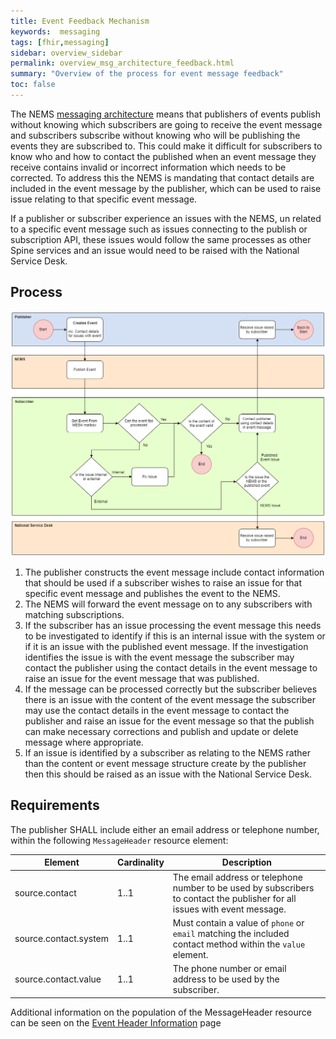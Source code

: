 ```yaml
---
title: Event Feedback Mechanism
keywords:  messaging
tags: [fhir,messaging]
sidebar: overview_sidebar
permalink: overview_msg_architecture_feedback.html
summary: "Overview of the process for event message feedback"
toc: false
---
```


The NEMS [messaging architecture](overview_msg_architecture.html) means that publishers of events publish without knowing which subscribers are going to receive the event message and subscribers subscribe without knowing who will be publishing the events they are subscribed to. This could make it difficult for subscribers to know who and how to contact the published when an event message they receive contains invalid or incorrect information which needs to be corrected. To address this the NEMS is mandating that contact details are included in the event message by the publisher, which can be used to raise issue relating to that specific event message.

If a publisher or subscriber experience an issues with the NEMS, un related to a specific event message such as issues connecting to the publish or subscription API, these issues would follow the same processes as other Spine services and an issue would need to be raised with the National Service Desk.


## Process

<a href="images/overview/event_life_cycle.png" target="_blank"><img src="images/overview/feedback_process.png"></a>

1. The publisher constructs the event message include contact information that should be used if a subscriber wishes to raise an issue for that specific event message and publishes the event to the NEMS.
2. The NEMS will forward the event message on to any subscribers with matching subscriptions.
3. If the subscriber has an issue processing the event message this needs to be investigated to identify if this is an internal issue with the system or if it is an issue with the published event message. If the investigation identifies the issue is with the event message the subscriber may contact the publisher using the contact details in the event message to raise an issue for the event message that was published.
4. If the message can be processed correctly but the subscriber believes there is an issue with the content of the event message the subscriber may use the contact details in the event message to contact the publisher and raise an issue for the event message so that the publish can make necessary corrections and publish and update or delete message where appropriate.
5. If an issue is identified by a subscriber as relating to the NEMS rather than the content or event message structure create by the publisher then this should be raised as an issue with the National Service Desk.


## Requirements

The publisher SHALL include either an email address or telephone number, within the following `MessageHeader` resource element:

| Element | Cardinality | Description |
| --- | --- | --- |
| source.contact | 1..1 | The email address or telephone number to be used by subscribers to contact the publisher for all issues with event message. |
| source.contact.system | 1..1 | Must contain a value of `phone` or `email` matching the included contact method within the `value` element. |
| source.contact.value | 1..1 | The phone number or email address to be used by the subscriber. |

Additional information on the population of the MessageHeader resource can be seen on the [Event Header Information](explore_event_header_information.html) page